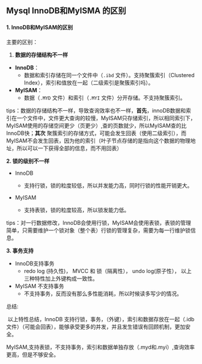 ## Mysql InnoDB和MyISMA 的区别

#### 1. InnoDB和MyISAM的区别

主要的区别： 

1. **数据的存储结构不一样**

+ **InnoDB**：
  + 数据和索引存储在同一个文件中（`.ibd` 文件）。支持聚簇索引（Clustered Index），索引和值放在一起（二级索引是聚簇索引吗）。
+ **MyISAM**：
  + 数据（`.MYD` 文件）和索引（`.MYI` 文件）分开存储。不支持聚簇索引。



tips：数据的存储结构不一样，导致查询效率也不一样，**首先**，innoDB数据和索引在一个文件中，文件更大查询的较慢，MyISAM只存储索引，所以相同索引下，MyISAM使用的存储空间更少（页更少）,查的页数就少，所以MyISAM查的比InnoDB快；**其次** 聚簇索引的存储方式，可能会发生回表（使用二级索引），而MyISAM不会发生回表，因为他的索引（叶子节点存储的是指向这个数据的物理地址，所以可以一下获得全部的信息，而不用回表）

**2. 锁的级别不一样**

* InnoDB

  * 支持行锁，锁的粒度较低，所以并发能力高，同时行锁的性能开销更大。

* MyISAM

  * 支持表锁，锁的粒度较高，所以锁发能力低。

  

tips：对一行数据修改，InnoDB会使用行锁，MyISAM会使用表锁，表锁的管理简单，只需要维护一个锁对象（整个表）行锁的管理复杂，需要为每一行维护锁信息。

**3. 事务支持**

* InnoDB支持事务
  * redo log (持久性)， MVCC 和 锁（隔离性）， undo log(原子性）， 以上三种特性加上外键构成一致性。
* MyISAM 不支持事务
  * 不支持事务，反而没有那么多性能消耗，所以时候读多写少的情况。

总结: 

​	以上特性总结，InnoDB 支持行锁，事务，（外键），索引和数据存放在一起（.idb文件）（可能会回表），能够承受更多的并发，并且发生错误有回顾机制，更加安全。

​	MyISAM,支持表锁，不支持事务，索引和数据单独存放（.myd和.myi）,查询效率更高，但是不够安全。

